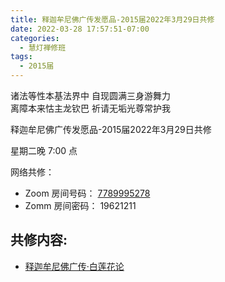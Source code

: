 ```yaml
---
title: 释迦牟尼佛广传发愿品-2015届2022年3月29日共修
date: 2022-03-28 17:57:51-07:00
categories:
  - 慧灯禅修班
tags:
  - 2015届
---
```



诸法等性本基法界中 自现圆满三身游舞力  
离障本来怙主龙钦巴 祈请无垢光尊常护我

释迦牟尼佛广传发愿品-2015届2022年3月29日共修

星期二晚 7:00 点

网络共修：

- Zoom 房间号码： [7789995278](https://us02web.zoom.us/j/7789995278?pwd=VjZmbWJFY2k2K0E5RVB2cTNIQmhqUT09)
- Zomm 房间密码： 19621211

## 共修内容:

- [释迦牟尼佛广传·白莲花论](https://bj.cxb123.cc/ref/blhl/02/)